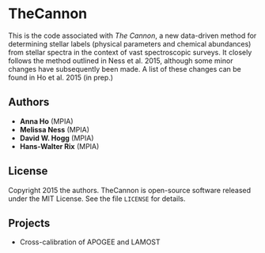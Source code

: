 TheCannon
=========

This is the code associated with *The Cannon*, a new data-driven method for 
determining stellar labels (physical parameters and chemical abundances) from
stellar spectra in the context of vast spectroscopic surveys. It closely 
follows the method outlined in Ness et al. 2015, although some minor changes 
have subsequently been made. A list of these changes can be found in Ho et al. 
2015 (in prep.)   

Authors
-------

* **Anna Ho** (MPIA)
* **Melissa Ness** (MPIA)
* **David W. Hogg** (MPIA)
* **Hans-Walter Rix** (MPIA)

License
-------

Copyright 2015 the authors. TheCannon is open-source software released under 
the MIT License. See the file ``LICENSE`` for details.

Projects
--------

* Cross-calibration of APOGEE and LAMOST
